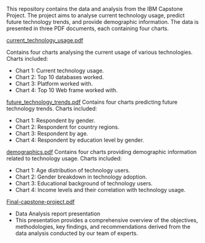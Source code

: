 This repository contains the data and analysis from the IBM Capstone Project. The project aims to analyse current technology usage, predict future technology trends, and provide demographic information. The data is presented in three PDF documents, each containing four charts.

[current_technology_usage.pdf](./Current%20Technology%20Usage.pdf)

Contains four charts analysing the current usage of various technologies.
Charts included:

- Chart 1: Current technology usage.
- Chart 2: Top 10 databases worked.
- Chart 3: Platform worked with.
- Chart 4: Top 10 Web frame worked with.

[future_technology_trends.pdf](./Future%20Technology%20Trend.pdf)
Contains four charts predicting future technology trends.
Charts included:
- Chart 1: Respondent by gender.
- Chart 2: Respondent for country regions.
- Chart 3: Respondent by age.
- Chart 4: Respondent by education level by gender.

[demographics.pdf](./Demographics.pdf)
Contains four charts providing demographic information related to technology usage.
Charts included:
- Chart 1: Age distribution of technology users.
- Chart 2: Gender breakdown in technology adoption.
- Chart 3: Educational background of technology users.
- Chart 4: Income levels and their correlation with technology usage.

[Final-capstone-project.pdf](./Final-capstone-project.pdf)
- Data Analysis report presentation
- This presentation provides a comprehensive overview of the objectives, methodologies, key findings, and
recommendations derived from the data analysis conducted by our team of experts.
